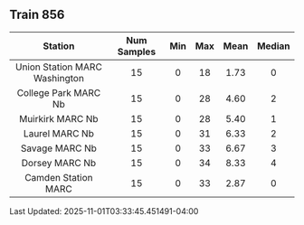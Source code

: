 ## Train 856

| Station | Num Samples | Min | Max | Mean | Median |
| :-----: | :---------: | :-: | :-: | :--: | :----: |
| Union Station MARC Washington | 15 | 0 | 18 | 1.73 | 0 |
| College Park MARC Nb | 15 | 0 | 28 | 4.60 | 2 |
| Muirkirk MARC Nb | 15 | 0 | 28 | 5.40 | 1 |
| Laurel MARC Nb | 15 | 0 | 31 | 6.33 | 2 |
| Savage MARC Nb | 15 | 0 | 33 | 6.67 | 3 |
| Dorsey MARC Nb | 15 | 0 | 34 | 8.33 | 4 |
| Camden Station MARC | 15 | 0 | 33 | 2.87 | 0 |


Last Updated: 2025-11-01T03:33:45.451491-04:00